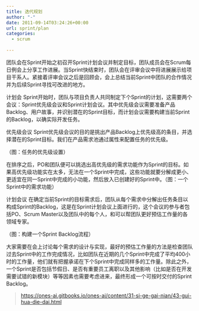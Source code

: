 ```yaml
---
title: 迭代规划
author: "-"
date: 2011-09-14T03:24:26+00:00
url: sprint/plan
categories:
  - scrum
 
---
```


团队会在Sprint开始之初召开Sprint计划会议并制定目标，团队成员会在Scrum每日例会上分享工作进展。当Sprint快结束时，团队会在评审会议中将进展展示给项目干系人。紧接着评审会议之后是回顾会，会上总结当前Sprint中团队的合作情况并为后续Sprint寻找可改进的地方。

计划会
Sprint开始时，团队与项目负责人共同制定下个Sprint的计划，这需要两个会议：Sprint优先级会议和Sprint计划会议。其中优先级会议需要准备产品Backlog、用户故事，并识别潜在的Sprint目标，而计划会议需要构建当前Sprint的Backlog，以确实际开发任务。

优先级会议
Sprint优先级会议的目的是挑出产品Backlog上优先级高的条目，并选择潜在的Sprint目标。我们在产品需求池通过属性来配置任务的优先级。

（图：任务的优先级设置）

在排序之后，PO和团队便可以挑选出高优先级的需求功能作为Sprint的目标。如果高优先级功能实在太多，无法在一个Sprint中完成，这些功能就要分解成更小、更适宜在同一Sprint中完成的小功能，然后放入已创建好的Sprint中。（图：一个Sprint中的需求功能）

计划会议
在确定当前Sprint的目标需求后，团队从每个需求中分解出任务条目以构成Sprint的Backlog，这是在Sprint计划会议上面进行的，这个会议的参与者包括PO、Scrum Master以及团队中的每个人，和可以帮团队更好预估工作量的各领域专家。



（图：构建一个Sprint Backlog流程）

大家需要在会上讨论每个需求的设计与实现，最好的预估工作量的方法是检查团队过去Sprint中的工作完成情况，比如团队在近期的几个Sprint中完成了平均400小时的工作量，他们就有把握承诺在下个Sprint中完成同样多的工作量。除此之外，一个Sprint是否包括节假日、是否有重要员工离职以及其他影响（比如是否在开发需要试错的新模块）等等因素也需要考虑进来，最终形成一个可按时交付的Sprint Backlog。

>https://ones-ai.gitbooks.io/ones-ai/content/31-si-ge-gai-nian/43-gui-hua-die-dai.html